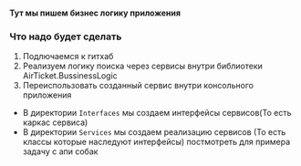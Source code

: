 ﻿#### Тут мы пишем бизнес логику приложения


### Что надо будет сделать

1. Подлючаемся к гитхаб
2. Реализуем логику поиска через сервисы внутри библиотеки AirTicket.BussinessLogic
3. Переиспользовать созданный сервис внутри консольного приложения



* В директории `Interfaces` мы создаем интерфейсы сервисов(То есть каркас сервиса)
* В директории `Services` мы создаем реализацию сервисов (То есть классы которые наследуют интерфейсы) 
постмотреть для примера задачу с апи собак